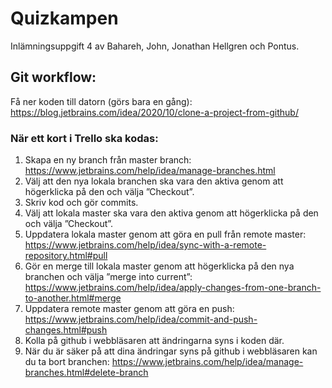 # Quizkampen
Inlämningsuppgift 4 av Bahareh, John, Jonathan Hellgren och Pontus.

## Git workflow:

Få ner koden till datorn (görs bara en gång):
https://blog.jetbrains.com/idea/2020/10/clone-a-project-from-github/

### När ett kort i Trello ska kodas:
1. Skapa en ny branch från master branch:
   https://www.jetbrains.com/help/idea/manage-branches.html
2. Välj att den nya lokala branchen ska vara den aktiva genom att högerklicka på den och välja ”Checkout”.
3. Skriv kod och gör commits.
4. Välj att lokala master ska vara den aktiva genom att högerklicka på den och välja ”Checkout”.
5. Uppdatera lokala master genom att göra en pull från remote master:
   https://www.jetbrains.com/help/idea/sync-with-a-remote-repository.html#pull
7. Gör en merge till lokala master genom att högerklicka på den nya branchen och välja ”merge into current”:
   https://www.jetbrains.com/help/idea/apply-changes-from-one-branch-to-another.html#merge
8. Uppdatera remote master genom att göra en push:
   https://www.jetbrains.com/help/idea/commit-and-push-changes.html#push
9. Kolla på github i webbläsaren att ändringarna syns i koden där.
10. När du är säker på att dina ändringar syns på github i webbläsaren kan du ta bort branchen:
    https://www.jetbrains.com/help/idea/manage-branches.html#delete-branch